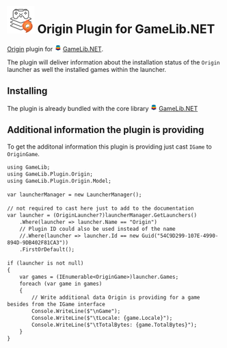 ![GameLib.NET](Resources/GameLibPluginLogo64px.png "GameLib.NET Origin") 
Origin Plugin for GameLib.NET
======

[Origin](https://www.origin.com) plugin for ![GameLib.NET](../../Resources/GameLibNET-Logo-16px.png "GameLib.NET") [GameLib.NET](README.md).

The plugin will deliver information about the installation status of the `Origin` launcher as well the installed games within the launcher.

## Installing

The plugin is already bundled with the core library ![GameLib.NET](../../Resources/GameLibNET-Logo-16px.png "GameLib.NET") [GameLib.NET](README.md)

## Additional information the plugin is providing

To get the additonal information this plugin is providing just cast `IGame` to `OriginGame`.


```CSharp
using GameLib;
using GameLib.Plugin.Origin;
using GameLib.Plugin.Origin.Model;

var launcherManager = new LauncherManager();

// not required to cast here just to add to the documentation
var launcher = (OriginLauncher?)launcherManager.GetLaunchers()
    .Where(launcher => launcher.Name == "Origin")
    // Plugin ID could also be used instead of the name
    //.Where(launcher => launcher.Id == new Guid("54C9D299-107E-4990-894D-9DB402F81CA3"))
    .FirstOrDefault();

if (launcher is not null)
{
    var games = (IEnumerable<OriginGame>)launcher.Games;
    foreach (var game in games)
    {
        // Write additional data Origin is providing for a game besides from the IGame interface
        Console.WriteLine($"\nGame");
        Console.WriteLine($"\tLocale: {game.Locale}");
        Console.WriteLine($"\tTotalBytes: {game.TotalBytes}");
    }
}
```